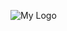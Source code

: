 ![My Logo]("https://www.bing.com/images/search?view=detailV2&ccid=7oGMgkzH&id=E1A1E34EC34EE06B974B497106861A59B96AE7BE&thid=OIP.7oGMgkzHaQzO9RXB5bpyUgAAAA&mediaurl=https%3a%2f%2fth.bing.com%2fth%2fid%2fR.ee818c824cc7690ccef515c1e5ba7252%3frik%3dvudquVkahgZxSQ%26riu%3dhttp%253a%252f%252fwww.imageresizeonline.com%252fimages%252finstagram-image-downloader.jpg%26ehk%3dsv707CNngg5NfiyeJjGEgtYA%252fi0w7aF2p0c0VjE%252by7c%253d%26risl%3d%26pid%3dImgRaw%26r%3d0&exph=474&expw=474&q=insta+image+download&FORM=IRPRST&ck=9B8616DB82C89ACC0EE5E2E171E784BD&selectedIndex=0&itb=0")
